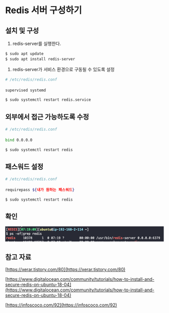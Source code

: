 # Redis 서버 구성하기

## 설치 및 구성

1. redis-server를 실행한다.

```bash
$ sudo apt update
$ sudo apt install redis-server
```

1. redis-server가 서비스 환경으로 구동될 수 있도록 설정

```bash
# /etc/redis/redis.conf

supervised systemd
```

```bash
$ sudo systemctl restart redis.service
```

## 외부에서 접근 가능하도록 수정

```bash
# /etc/redis/redis.conf

bind 0.0.0.0
```

```bash
$ sudo systemctl restart redis
```

## 패스워드 설정

```bash
# /etc/redis/redis.conf

requirepass ${내가 원하는 패스워드}
```

```bash
$ sudo systemctl restart redis
```

## 확인

![Untitled](assets/Untitled.png)

## 참고 자료

[https://xerar.tistory.com/80](https://xerar.tistory.com/80)

[https://www.digitalocean.com/community/tutorials/how-to-install-and-secure-redis-on-ubuntu-18-04](https://www.digitalocean.com/community/tutorials/how-to-install-and-secure-redis-on-ubuntu-18-04)

[https://infoscoco.com/92](https://infoscoco.com/92)